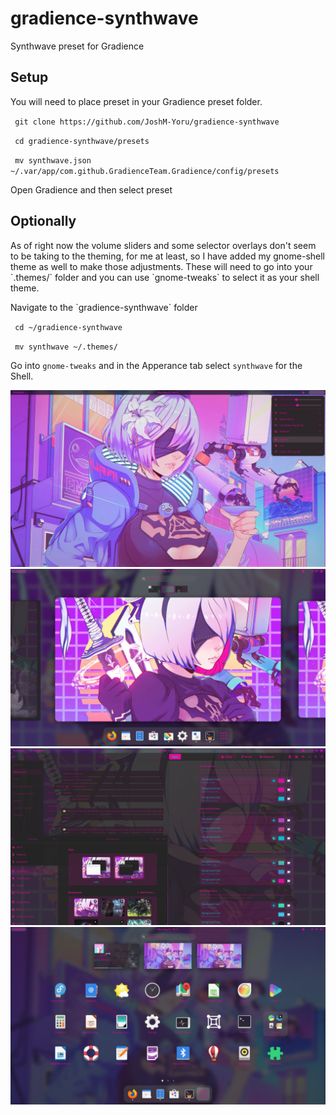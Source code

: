 # gradience-synthwave
Synthwave preset for Gradience 

<h2>Setup</h2>
You will need to place preset in your Gradience preset folder.
<p></p>

`  git clone https://github.com/JoshM-Yoru/gradience-synthwave    `

`  cd gradience-synthwave/presets    `

`  mv synthwave.json ~/.var/app/com.github.GradienceTeam.Gradience/config/presets    `

Open Gradience and then select preset 

<h2>Optionally</h2>
As of right now the volume sliders and some selector overlays don't seem to be taking to the theming, for me at least, so I have added my gnome-shell theme as well to make those adjustments. These will need to go into your `.themes/` folder and you can use `gnome-tweaks` to select it as your shell theme. 
<p></p>
Navigate to the `gradience-synthwave` folder
<p></p>

`  cd ~/gradience-synthwave    `

`  mv synthwave ~/.themes/    `

Go into `gnome-tweaks` and in the Apperance tab select `synthwave` for the Shell.
<p></p>
<p></p>
<img src="https://github.com/JoshM-Yoru/gradience-synthwave/blob/main/synthwave1.png">
<img src="https://github.com/JoshM-Yoru/gradience-synthwave/blob/main/synthwave2.png">
<img src="https://github.com/JoshM-Yoru/gradience-synthwave/blob/main/synthwave3.png">
<img src="https://github.com/JoshM-Yoru/gradience-synthwave/blob/main/synthwave4.png">
